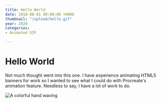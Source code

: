 ```yaml
---
title: Hello World
date: 2018-08-01 00:00:00 +0000
thumbnail: "/upload/hello.gif"
year: 2020
categories:
- Animated GIF

---
```

# Hello World

Not much thought went into this one. I have experience animating HTML5 banners for work so I wanted to see what I could do with Procreate's animation feature. Needless to say, I have a lot of work to do.

![A colorful hand waving](/upload/hello.gif)